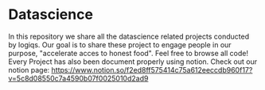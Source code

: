 # Datascience
In this repository we share all the datascience related projects conducted
by logiqs. Our goal is to share these project to engage people in our purpose,
"accelerate acces to honest food". Feel free to browse all code!
Every Project has also been document properly using notion. Check out our
notion page: https://www.notion.so/f2ed8ff575414c75a612eeccdb960f17?v=5c8d08550c7a4590b07f0025010d2ad9
